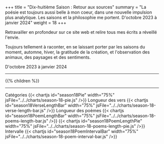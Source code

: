 +++
title = "Dix-huitième Saison : Retour aux sources"
summary = "La poésie est toujours aussi belle à mon coeur, dans une nouvelle impulsion plus analytique. Les saisons et la philosophie me portent. D'octobre 2023 à janvier 2024"
weight = 18
+++

Retravailler en profondeur sur ce site web et relire tous mes écrits a réveillé l'envie.
    
Toujours tellement à raconter, en se laissant porter par les saisons du moment, automne, hiver, la gratitude de la création, et l'observation des animaux, des paysages et des sentiments.

D'octobre 2023 à janvier 2024

---
{{% children  %}}

---
Catégories
{{< chartjs id="season18Pie" width="75%" jsFile="../../charts/season-18-pie.js" />}}
Longueur des vers
{{< chartjs id="season18VerseLengthBar" width="75%" jsFile="../../charts/season-18-verse-length-bar.js" />}}
Longueur des poèmes
{{< chartjs id="season18PoemLengthBar" width="75%" jsFile="../../charts/season-18-poems-length-bar.js" />}}
{{< chartjs id="season18PoemLengthPie" width="75%" jsFile="../../charts/season-18-poems-length-pie.js" />}}
Intervalle
{{< chartjs id="season18PoemIntervalBar" width="75%" jsFile="../../charts/season-18-poem-interval-bar.js" />}}
